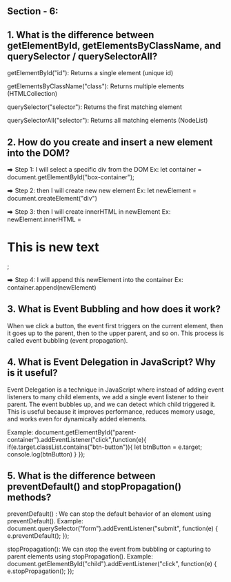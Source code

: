 ## Section - 6:
## 1. What is the difference between getElementById, getElementsByClassName, and querySelector / querySelectorAll?  
getElementById("id"): Returns a single element (unique id)

getElementsByClassName("class"): Returns multiple elements (HTMLCollection)

querySelector("selector"): Returns the first matching element

querySelectorAll("selector"): Returns all matching elements (NodeList)


## 2. How do you create and insert a new element into the DOM?

⮕ Step 1: I will select a specific div from the DOM Ex: let container = document.getElementById("box-container");

⮕ Step 2: then I will create new new element Ex: let newElement = document.createElement("div")

⮕ Step 3: then I will create innerHTML in newElement Ex: newElement.innerHTML = <div><h1>This is new text</h1></div>;

⮕ Step 4: I will append this newElement into the container Ex: container.append(newElement)


## 3. What is Event Bubbling and how does it work?
When we click a button, the event first triggers on the current element, then it goes up to the parent, then to the upper parent, and so on. This process is called event bubbling (event propagation).


## 4. What is Event Delegation in JavaScript? Why is it useful?
Event Delegation is a technique in JavaScript where instead of adding event listeners to many child elements, we add a single event listener to their parent. 
The event bubbles up, and we can detect which child triggered it. 
This is useful because it improves performance, reduces memory usage, and works even for dynamically added elements.

Example: document.getElementById("parent-container").addEventListener("click",function(e){ if(e.target.classList.contains("btn-button")){ let btnButton = e.target; console.log(btnButton) } });


## 5. What is the difference between preventDefault() and stopPropagation() methods?
preventDefault() : We can stop the default behavior of an element using preventDefault(). Example: document.querySelector("form").addEventListener("submit", function(e) { e.preventDefault(); });

stopPropagation(): We can stop the event from bubbling or capturing to parent elements using stopPropagation(). Example: document.getElementById("child").addEventListener("click", function(e) { e.stopPropagation(); });
